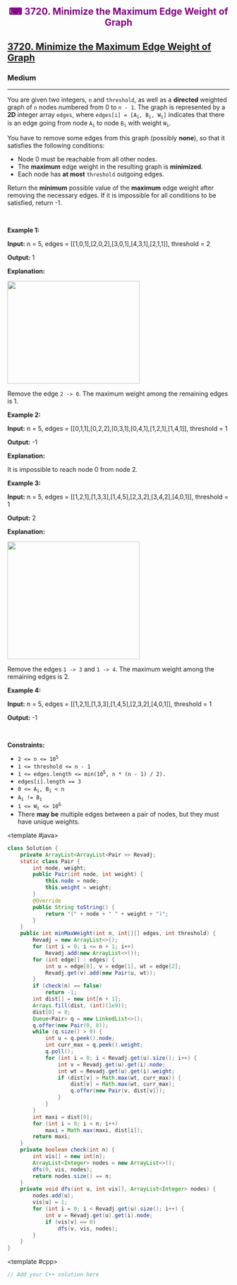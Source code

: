 <div align = "center">
<h style = "margin-bottom: 0px; margin-top: 0px; color : purple;" align = "center" class = "header">

## ⌨ 3720. Minimize the Maximum Edge Weight of Graph

</h>
</div>

<h2><a href="https://leetcode.com/problems/minimize-the-maximum-edge-weight-of-graph" target = "_blank">3720. Minimize the Maximum Edge Weight of Graph</a></h2><h3>Medium</h3><hr><p>You are given two integers, <code>n</code> and <code>threshold</code>, as well as a <strong>directed</strong> weighted graph of <code>n</code> nodes numbered from 0 to <code>n - 1</code>. The graph is represented by a <strong>2D</strong> integer array <code>edges</code>, where <code>edges[i] = [A<sub>i</sub>, B<sub>i</sub>, W<sub>i</sub>]</code> indicates that there is an edge going from node <code>A<sub>i</sub></code> to node <code>B<sub>i</sub></code> with weight <code>W<sub>i</sub></code>.</p>

<p>You have to remove some edges from this graph (possibly <strong>none</strong>), so that it satisfies the following conditions:</p>

<ul>
	<li>Node 0 must be reachable from all other nodes.</li>
	<li>The <strong>maximum</strong> edge weight in the resulting graph is <strong>minimized</strong>.</li>
	<li>Each node has <strong>at most</strong> <code>threshold</code> outgoing edges.</li>
</ul>

<p>Return the <strong>minimum</strong> possible value of the <strong>maximum</strong> edge weight after removing the necessary edges. If it is impossible for all conditions to be satisfied, return -1.</p>

<p>&nbsp;</p>
<p><strong class="example">Example 1:</strong></p>

<div class="example-block">
<p><strong>Input:</strong> <span class="example-io">n = 5, edges = [[1,0,1],[2,0,2],[3,0,1],[4,3,1],[2,1,1]], threshold = 2</span></p>

<p><strong>Output:</strong> <span class="example-io">1</span></p>

<p><strong>Explanation:</strong></p>

<p><img alt="" src="https://assets.leetcode.com/uploads/2024/12/09/s-1.png" style="width: 300px; height: 233px;" /></p>

<p>Remove the edge <code>2 -&gt; 0</code>. The maximum weight among the remaining edges is 1.</p>
</div>

<p><strong class="example">Example 2:</strong></p>

<div class="example-block">
<p><strong>Input:</strong> <span class="example-io">n = 5, edges = [[0,1,1],[0,2,2],[0,3,1],[0,4,1],[1,2,1],[1,4,1]], threshold = 1</span></p>

<p><strong>Output:</strong> <span class="example-io">-1</span></p>

<p><strong>Explanation:</strong>&nbsp;</p>

<p>It is impossible to reach node 0 from node 2.</p>
</div>

<p><strong class="example">Example 3:</strong></p>

<div class="example-block">
<p><strong>Input:</strong> <span class="example-io">n = 5, edges = [[1,2,1],[1,3,3],[1,4,5],[2,3,2],[3,4,2],[4,0,1]], threshold = 1</span></p>

<p><strong>Output:</strong> <span class="example-io">2</span></p>

<p><strong>Explanation:</strong>&nbsp;</p>

<p><img alt="" src="https://assets.leetcode.com/uploads/2024/12/09/s2-1.png" style="width: 300px; height: 267px;" /></p>

<p>Remove the edges <code>1 -&gt; 3</code> and <code>1 -&gt; 4</code>. The maximum weight among the remaining edges is 2.</p>
</div>

<p><strong class="example">Example 4:</strong></p>

<div class="example-block">
<p><strong>Input:</strong> <span class="example-io">n = 5, edges = [[1,2,1],[1,3,3],[1,4,5],[2,3,2],[4,0,1]], threshold = 1</span></p>

<p><strong>Output:</strong> <span class="example-io">-1</span></p>
</div>

<p>&nbsp;</p>
<p><strong>Constraints:</strong></p>

<ul>
	<li><code>2 &lt;= n &lt;= 10<sup>5</sup></code></li>
	<li><code>1 &lt;= threshold &lt;= n - 1</code></li>
	<li><code>1 &lt;= edges.length &lt;= min(10<sup>5</sup>, n * (n - 1) / 2).</code></li>
	<li><code>edges[i].length == 3</code></li>
	<li><code>0 &lt;= A<sub>i</sub>, B<sub>i</sub> &lt; n</code></li>
	<li><code>A<sub>i</sub> != B<sub>i</sub></code></li>
	<li><code>1 &lt;= W<sub>i</sub> &lt;= 10<sup>6</sup></code></li>
	<li>There <strong>may be</strong> multiple edges between a pair of nodes, but they must have unique weights.</li>
</ul>

<CodeTabs :languages="[ { name: 'C++', slot: 'cpp' }, { name: 'Java', slot: 'java' } ]">

<template #java>

```java
class Solution {
    private ArrayList<ArrayList<Pair >> Revadj;
    static class Pair {
        int node, weight;
        public Pair(int node, int weight) {
            this.node = node;
            this.weight = weight;
        }
        @Override
        public String toString() {
            return "(" + node + " " + weight + ")";
        }
    }
    public int minMaxWeight(int n, int[][] edges, int threshold) {
        Revadj = new ArrayList<>();
        for (int i = 0; i <= n + 1; i++)
            Revadj.add(new ArrayList<>());
        for (int edge[] : edges) {
            int u = edge[0], v = edge[1], wt = edge[2];
            Revadj.get(v).add(new Pair(u, wt));
        }
        if (check(n) == false)
            return -1;
        int dist[] = new int[n + 1];
        Arrays.fill(dist, (int)(1e9));
        dist[0] = 0;
        Queue<Pair> q = new LinkedList<>();
        q.offer(new Pair(0, 0));
        while (q.size() > 0) {
            int u = q.peek().node;
            int curr_max = q.peek().weight;
            q.poll();
            for (int i = 0; i < Revadj.get(u).size(); i++) {
                int v = Revadj.get(u).get(i).node;
                int wt = Revadj.get(u).get(i).weight;
                if (dist[v] > Math.max(wt, curr_max)) {
                    dist[v] = Math.max(wt, curr_max);
                    q.offer(new Pair(v, dist[v]));
                }
            }
        }
        int maxi = dist[0];
        for (int i = 0; i < n; i++)
            maxi = Math.max(maxi, dist[i]);
        return maxi;
    }
    private boolean check(int n) {
        int vis[] = new int[n];
        ArrayList<Integer> nodes = new ArrayList<>();
        dfs(0, vis, nodes);
        return nodes.size() == n;
    }
    private void dfs(int u, int vis[], ArrayList<Integer> nodes) {
        nodes.add(u);
        vis[u] = 1;
        for (int i = 0; i < Revadj.get(u).size(); i++) {
            int v = Revadj.get(u).get(i).node;
            if (vis[v] == 0)
                dfs(v, vis, nodes);
        }
    }
}
```

</template>

<template #cpp>

```cpp
// Add your C++ solution here
```

</template>

</CodeTabs>
